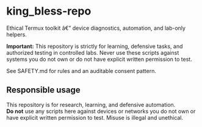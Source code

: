 # king_bless-repo

Ethical Termux toolkit â€” device diagnostics, automation, and lab-only helpers.

**Important:** This repository is strictly for learning, defensive tasks, and authorized testing in controlled labs. Never use these scripts against systems you do not own or do not have explicit written permission to test.

See SAFETY.md for rules and an auditable consent pattern.
## Responsible usage

This repository is for research, learning, and defensive automation.  
**Do not** use any scripts here against devices or networks you do not own or have explicit written permission to test. Misuse is illegal and unethical.
